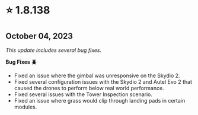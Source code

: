 # ⭐ 1.8.138

## October 04, 2023 <a href="#id-1.8.138-october-04-2023" id="id-1.8.138-october-04-2023"></a>

_This update includes several bug fixes._

**Bug Fixes 🪲**

* Fixed an issue where the gimbal was unresponsive on the Skydio 2.
* Fixed several configuration issues with the Skydio 2 and Autel Evo 2 that caused the drones to perform below real world performance.
* Fixed several issues with the Tower Inspection scenario.
* Fixed an issue where grass would clip through landing pads in certain modules.
